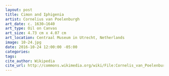 ```yaml
---
layout: post
title: Cimon and Iphigenia
artist: Cornelius van Poelenburgh
art_date: c. 1630–1640
art_type: Oil on Canvas
art_size: 4.73 cm x 4.07 cm
art_location: Centraal Museum in Utrecht, Netherlands
image: 10-24.jpg
date: 2016-10-24 12:00:00 -05:00
categories:
tags:
cite_author: Wikipedia
cite_url: http://commons.wikimedia.org/wiki/File:Cornelis_van_Poelenburch_-_Cimon_and_Iphigenia_-_Google_Art_Project.jpg
---
```

